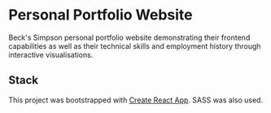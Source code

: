 
# Personal Portfolio Website

Beck's Simpson personal portfolio website demonstrating their frontend capabilities as well as their technical skills and employment history through interactive visualisations.



## Stack

This project was bootstrapped with [Create React App](https://github.com/facebookincubator/create-react-app).
SASS was also used.

